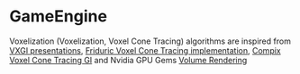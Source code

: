 # GameEngine

Voxelization (Voxelization, Voxel Cone Tracing) algorithms are inspired from [VXGI presentations](http://developer.download.nvidia.com/assets/events/GDC15/GEFORCE/VXGI_Dynamic_Global_Illumination_GDC15.pdf), [Friduric Voxel Cone Tracing implementation](https://github.com/Friduric/voxel-cone-tracing), [Compix Voxel Cone Tracing GI](https://github.com/compix/VoxelConeTracingGI) and Nvidia GPU Gems [Volume Rendering](http://developer.download.nvidia.com/books/HTML/gpugems/gpugems_ch39.html)